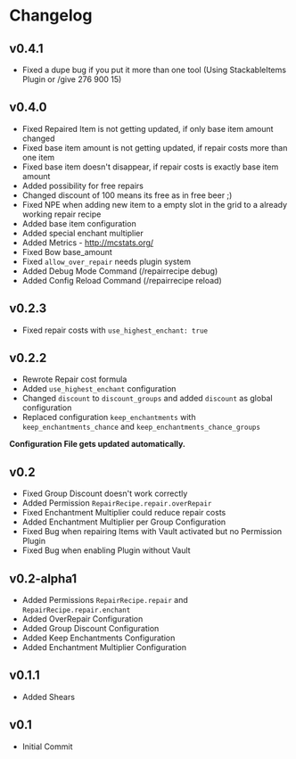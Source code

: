 # Changelog #

## v0.4.1 ##

* Fixed a dupe bug if you put it more than one tool (Using StackableItems Plugin or /give <nick> 276 900 15)

## v0.4.0 ##

* Fixed Repaired Item is not getting updated, if only base item amount changed
* Fixed base item amount is not getting updated, if repair costs more than one item
* Fixed base item doesn't disappear, if repair costs is exactly base item amount
* Added possibility for free repairs
* Changed discount of 100 means its free as in free beer ;)
* Fixed NPE when adding new item to a empty slot in the grid to a already working repair recipe
* Added base item configuration
* Added special enchant multiplier
* Added Metrics - http://mcstats.org/
* Fixed Bow base_amount
* Fixed `allow_over_repair` needs plugin system
* Added Debug Mode Command (/repairrecipe debug)
* Added Config Reload Command (/repairrecipe reload)

## v0.2.3 ##

* Fixed repair costs with `use_highest_enchant: true`

## v0.2.2 ##

* Rewrote Repair cost formula
* Added `use_highest_enchant` configuration
* Changed `discount` to `discount_groups` and added `discount` as global configuration
* Replaced configuration `keep_enchantments` with `keep_enchantments_chance` and `keep_enchantments_chance_groups`

**Configuration File gets updated automatically.**

## v0.2 ##

* Fixed Group Discount doesn't work correctly
* Added Permission `RepairRecipe.repair.overRepair`
* Fixed Enchantment Multiplier could reduce repair costs
* Added Enchantment Multiplier per Group Configuration
* Fixed Bug when repairing Items with Vault activated but no Permission Plugin
* Fixed Bug when enabling Plugin without Vault

## v0.2-alpha1 ##

* Added Permissions `RepairRecipe.repair` and `RepairRecipe.repair.enchant`
* Added OverRepair Configuration
* Added Group Discount Configuration
* Added Keep Enchantments Configuration
* Added Enchantment Multiplier Configuration


## v0.1.1 ##

* Added Shears

## v0.1 ##

* Initial Commit
